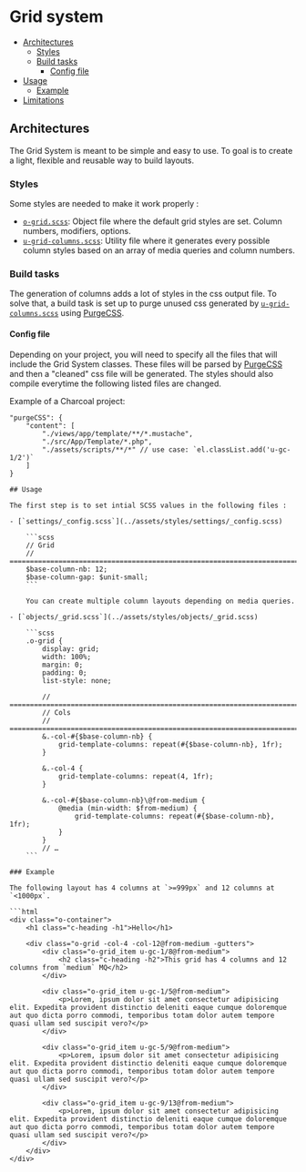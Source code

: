 # Grid system

* [Architectures](#architectures)
  * [Styles](#styles)
  * [Build tasks](#build-tasks)
    * [Config file](#config-file)
* [Usage](#usage)
  * [Example](#example)
* [Limitations](#limitations)

## Architectures

The Grid System is meant to be simple and easy to use. To goal is to create a light, flexible and reusable way to build layouts.

### Styles

Some styles are needed to make it work properly :

* [`o-grid.scss`](../assets/styles/objects/_grid.scss): Object file where the default grid styles are set. Column numbers, modifiers, options.
* [`u-grid-columns.scss`](../assets/styles/utilities/_grid-column.scss): Utility file where it generates every possible column styles based on an array of media queries and column numbers.

### Build tasks

The generation of columns adds a lot of styles in the css output file. To solve that, a build task is set up to purge unused css generated by [`u-grid-columns.scss`](../assets/styles/utilities/_grid-column.scss) using [PurgeCSS].

#### Config file

Depending on your project, you will need to specify all the files that will include the Grid System classes. These files will be parsed by [PurgeCSS] and then a "cleaned" css file will be generated. The styles should also compile everytime the following listed files are changed.

Example of a Charcoal project:

```jsonc
"purgeCSS": {
    "content": [
        "./views/app/template/**/*.mustache",
        "./src/App/Template/*.php",
        "./assets/scripts/**/*" // use case: `el.classList.add('u-gc-1/2')`
    ]
}

## Usage

The first step is to set intial SCSS values in the following files :

- [`settings/_config.scss`](../assets/styles/settings/_config.scss)

    ```scss
    // Grid
    // ==========================================================================
    $base-column-nb: 12;
    $base-column-gap: $unit-small;
    ```

    You can create multiple column layouts depending on media queries.

- [`objects/_grid.scss`](../assets/styles/objects/_grid.scss)

    ```scss
    .o-grid {
        display: grid;
        width: 100%;
        margin: 0;
        padding: 0;
        list-style: none;

        // ==========================================================================
        // Cols
        // ==========================================================================
        &.-col-#{$base-column-nb} {
            grid-template-columns: repeat(#{$base-column-nb}, 1fr);
        }

        &.-col-4 {
            grid-template-columns: repeat(4, 1fr);
        }

        &.-col-#{$base-column-nb}\@from-medium {
            @media (min-width: $from-medium) {
                grid-template-columns: repeat(#{$base-column-nb}, 1fr);
            }
        }
        // …
    ```

### Example

The following layout has 4 columns at `>=999px` and 12 columns at `<1000px`.

```html
<div class="o-container">
    <h1 class="c-heading -h1">Hello</h1>

    <div class="o-grid -col-4 -col-12@from-medium -gutters">
        <div class="o-grid_item u-gc-1/8@from-medium">
            <h2 class="c-heading -h2">This grid has 4 columns and 12 columns from `medium` MQ</h2>
        </div>

        <div class="o-grid_item u-gc-1/5@from-medium">
            <p>Lorem, ipsum dolor sit amet consectetur adipisicing elit. Expedita provident distinctio deleniti eaque cumque doloremque aut quo dicta porro commodi, temporibus totam dolor autem tempore quasi ullam sed suscipit vero?</p>
        </div>

        <div class="o-grid_item u-gc-5/9@from-medium">
            <p>Lorem, ipsum dolor sit amet consectetur adipisicing elit. Expedita provident distinctio deleniti eaque cumque doloremque aut quo dicta porro commodi, temporibus totam dolor autem tempore quasi ullam sed suscipit vero?</p>
        </div>

        <div class="o-grid_item u-gc-9/13@from-medium">
            <p>Lorem, ipsum dolor sit amet consectetur adipisicing elit. Expedita provident distinctio deleniti eaque cumque doloremque aut quo dicta porro commodi, temporibus totam dolor autem tempore quasi ullam sed suscipit vero?</p>
        </div>
    </div>
</div>
```

[PurgeCSS]: https://purgecss.com/
